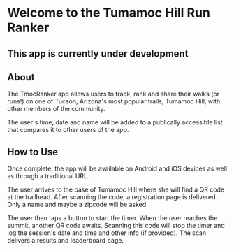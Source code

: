 # Welcome to the Tumamoc Hill Run Ranker
## This app is currently under development
## About
The TmocRanker app allows users to track, rank and share their walks (or runs!) on one of Tucson, Arizona's most popular trails, Tumamoc Hill, with other members of the community. 

The user's time, date and name will be added to a publically accessible list that compares it to other users of the app.

## How to Use

Once complete, the app will be available on Android and iOS devices as well as through a traditional URL. 

The user arrives to the base of Tumamoc Hill where she will find a QR code at the trailhead. After scanning the code, a registration page is delivered. Only a name and maybe a zipcode will be asked. 

The user then taps a button to start the timer. When the user reaches the summit, another QR code awaits. Scanning this code will stop the timer and log the session's date and time and other info (if provided). The scan delivers a results and leaderboard page. 
